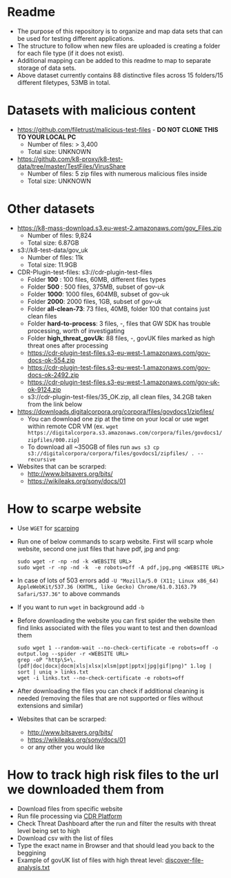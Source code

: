 # Readme

- The purpose of this repository is to organize and map data sets that can be used for testing different applications. 
- The structure to follow when new files are uploaded is creating a folder for each file type (if it does not exist).
- Additional mapping can be added to this readme to map to separate storage of data sets.
- Above dataset currently contains 88 distinctive files across 15 folders/15 different filetypes,  53MB in total.

# Datasets with malicious content
- https://github.com/filetrust/malicious-test-files -  **DO NOT CLONE THIS TO YOUR LOCAL PC**
   - Number of files: > 3,400
   - Total size: UNKNOWN
- https://github.com/k8-proxy/k8-test-data/tree/master/TestFiles/VirusShare
   - Number of files: 5 zip files with numerous malicious files inside
   - Total size: UNKNOWN

# Other datasets
- https://k8-mass-download.s3.eu-west-2.amazonaws.com/gov_Files.zip
   - Number of files: 9,824
   - Total size: 6.87GB
- s3://k8-test-data/gov_uk
   - Number of files: 11k
   - Total size: 11.9GB
- CDR-Plugin-test-files: s3://cdr-plugin-test-files
   - Folder **100** :         100  files, 60MB,  different files types
   - Folder **500** :         500  files, 375MB, subset of gov-uk
   - Folder **1000**:         1000 files, 604MB, subset of gov-uk
   - Folder **2000**:         2000 files, 1GB,   subset of gov-uk
   - Folder **all-clean-73**: 73   files, 40MB,  folder 100 that contains just clean files
   - Folder **hard-to-process**: 3 files, -, files that GW SDK has trouble processing, worth of investigating 
   - Folder **high_threat_govUk**: 88 files, -, govUK files marked as high threat ones after processing
   - https://cdr-plugin-test-files.s3-eu-west-1.amazonaws.com/gov-docs-ok-554.zip
   - https://cdr-plugin-test-files.s3-eu-west-1.amazonaws.com/gov-docs-ok-2492.zip
   - https://cdr-plugin-test-files.s3-eu-west-1.amazonaws.com/gov-uk-ok-9124.zip
   - s3://cdr-plugin-test-files/35_OK.zip, all clean files, 34.2GB taken from the link below
- https://downloads.digitalcorpora.org/corpora/files/govdocs1/zipfiles/
   - You can download one zip at the time on your local or use wget within remote CDR VM (ex. `wget https://digitalcorpora.s3.amazonaws.com/corpora/files/govdocs1/zipfiles/000.zip`)
   - To download all ~350GB of files run `aws s3 cp s3://digitalcorpora/corpora/files/govdocs1/zipfiles/ . --recursive`
- Websites that can be scrarped: 
   - http://www.bitsavers.org/bits/
   - https://wikileaks.org/sony/docs/01


# How to scarpe website
- Use `WGET` for [scarping](https://apple.stackexchange.com/questions/100570/getting-all-files-from-a-web-page-using-curl)
- Run one of below commands to scarp website. First will scarp whole website, second one just files that have pdf, jpg and png:
  ```
  sudo wget -r -np -nd -k <WEBSITE URL>
  sudo wget -r -np -nd -k  -e robots=off -A pdf,jpg,png <WEBSITE URL>
  ```

- In case of lots of 503 errors add `-U "Mozilla/5.0 (X11; Linux x86_64) AppleWebKit/537.36 (KHTML, like Gecko) Chrome/61.0.3163.79 Safari/537.36"` to above commands
- If you want to run `wget` in background add `-b`
  
- Before downloading the website you can first spider the website then find links associated with the files you want to test and then download them
  ```
  sudo wget 1 --random-wait --no-check-certificate -e robots=off -o output.log --spider -r <WEBSITE URL>
  grep -oP "http\S+\.(pdf|doc|docx|docm|xls|xlsx|xlsm|ppt|pptx|jpg|gif|png)" 1.log | sort | uniq > links.txt
  wget -i links.txt --no-check-certificate -e robots=off
  ```

- After downloading the files you can check if additional cleaning is needed (removing the files that are not supported or files without extensions and similar)
- Websites that can be scrarped: 
   - http://www.bitsavers.org/bits/
   - https://wikileaks.org/sony/docs/01
   - or any other you would like

# How to track high risk files to the url we downloaded them from
- Download files from specific website
- Run file processing via [CDR Platform](https://filetrust.github.io/cdr-plugin-folder-to-folder/)
- Check Threat Dashboard after the run and filter the results with threat level being set to high
- Download csv with the list of files
- Type the exact name in Browser and that should lead you back to the beggining 
- Example of govUK list of files with high threat level: [discover-file-analysis.txt](https://github.com/k8-proxy/data-sets/files/6552642/discover-file-analysis.txt)
